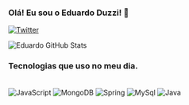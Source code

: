 


### Olá! Eu sou o Eduardo Duzzi! 👋

[![Twitter](https://img.shields.io/badge/Twitter-1DA1F2?style=for-the-badge&logo=twitter&logoColor=white)](https://twitter.com/eduardoduzzi)

![Eduardo GitHub Stats](https://github-readme-stats.vercel.app/api?username=eduardoduzzi&show_icons=true&theme=dracula)

### Tecnologias que uso no meu dia.

<div style="display: inline_block"><br/>
    <img align="center" alt="JavaScript" src="https://img.shields.io/badge/JavaScript-323330?style=for-the-badge&logo=javascript&logoColor=F7DF1E"/>
    <img align="center" alt="MongoDB" src="https://img.shields.io/badge/MongoDB-4EA94B?style=for-the-badge&logo=mongodb&logoColor=white"/>
    <img align="center" alt="Spring" src="https://img.shields.io/badge/Spring-6DB33F?style=for-the-badge&logo=spring&logoColor=white"/>
    <img align="center" alt="MySql" src="https://img.shields.io/badge/MySQL-00000F?style=for-the-badge&logo=mysql&logoColor=white"/>
    <img align="center" alt="Java" src="https://img.shields.io/badge/Java-ED8B00?style=for-the-badge&logo=java&logoColor=white"/>
</div>
